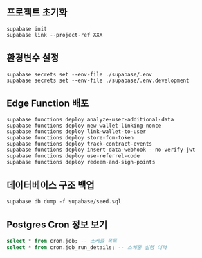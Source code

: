## 프로젝트 초기화
```
supabase init
supabase link --project-ref XXX
```

## 환경변수 설정
```
supabase secrets set --env-file ./supabase/.env
supabase secrets set --env-file ./supabase/.env.development
```

## Edge Function 배포
```
supabase functions deploy analyze-user-additional-data
supabase functions deploy new-wallet-linking-nonce
supabase functions deploy link-wallet-to-user
supabase functions deploy store-fcm-token
supabase functions deploy track-contract-events
supabase functions deploy insert-data-webhook --no-verify-jwt
supabase functions deploy use-referrel-code
supabase functions deploy redeem-and-sign-points
```

## 데이터베이스 구조 백업
```
supabase db dump -f supabase/seed.sql
```

## Postgres Cron 정보 보기
```sql
select * from cron.job; -- 스케줄 목록
select * from cron.job_run_details; -- 스케줄 실행 이력
```
